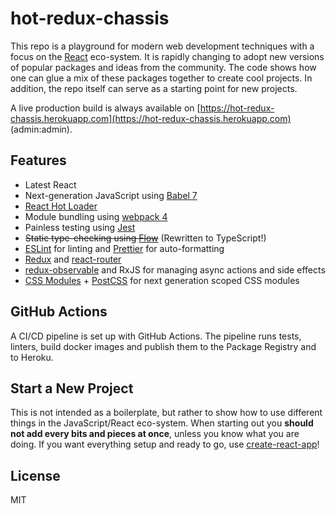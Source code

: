 # hot-redux-chassis

This repo is a playground for modern web development techniques with a focus on the [React](https://facebook.github.io/react/) eco-system. It is rapidly changing to adopt new versions of popular packages and ideas from the community. The code shows how one can glue a mix of these packages together to create cool projects. In addition, the repo itself can serve as a starting point for new projects.

A live production build is always available on [https://hot-redux-chassis.herokuapp.com](https://hot-redux-chassis.herokuapp.com) (admin:admin).

## Features

- Latest React
- Next-generation JavaScript using [Babel 7](http://babeljs.io/)
- [React Hot Loader](https://github.com/gaearon/react-hot-loader)
- Module bundling using [webpack 4](https://github.com/webpack/webpack/)
- Painless testing using [Jest](https://facebook.github.io/jest/)
- ~~Static type-checking using [Flow](https://flowtype.org)~~ (Rewritten to TypeScript!)
- [ESLint](http://eslint.org/) for linting and [Prettier](https://prettier.org) for auto-formatting
- [Redux](https://github.com/rackt/redux) and [react-router](https://github.com/rackt/react-router)
- [redux-observable](https://github.com/redux-observable/redux-observable) and RxJS for managing async actions and side effects
- [CSS Modules](https://github.com/css-modules/css-modules) + [PostCSS](https://github.com/postcss/postcss) for next generation scoped CSS modules

## GitHub Actions

A CI/CD pipeline is set up with GitHub Actions. The pipeline runs tests, linters, build docker images and publish them to the Package Registry and to Heroku.

## Start a New Project

This is not intended as a boilerplate, but rather to show how to use different things in the JavaScript/React eco-system. When starting out you **should not add every bits and pieces at once**, unless you know what you are doing. If you want everything setup and ready to go, use [create-react-app](https://github.com/facebook/create-react-app)!

## License

MIT
